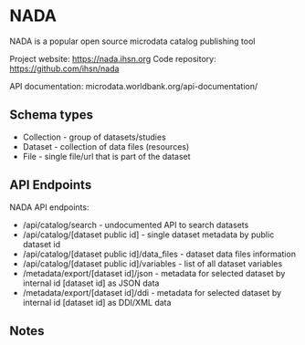 # NADA

NADA is a popular open source microdata catalog publishing tool

Project website: https://nada.ihsn.org
Code repository: https://github.com/ihsn/nada

API documentation: microdata.worldbank.org/api-documentation/

## Schema types
- Collection - group of datasets/studies
- Dataset - collection of data files (resources)
- File - single file/url that is part of the dataset

## API Endpoints

NADA API endpoints:
- /api/catalog/search - undocumented API to search datasets
- /api/catalog/[dataset public id] - single dataset metadata by public dataset id
- /api/catalog/[dataset public id]/data_files - dataset data files information
- /api/catalog/[dataset public id]/variables - list of all dataset variables
- /metadata/export/[dataset id]/json - metadata for selected dataset by internal id [dataset id] as JSON data
- /metadata/export/[dataset id]/ddi - metadata for selected dataset by internal id [dataset id] as DDI/XML data

## Notes
